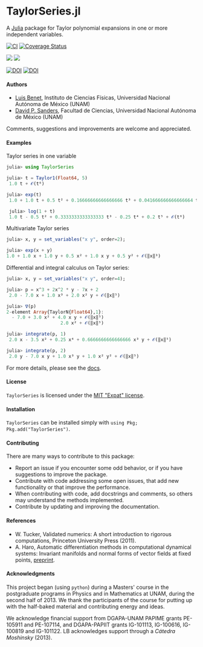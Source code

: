 # TaylorSeries.jl

A [Julia](http://julialang.org) package for Taylor polynomial expansions in one or more
independent variables.

[![CI](https://github.com/JuliaDiff/TaylorSeries.jl/workflows/CI/badge.svg)](https://github.com//JuliaDiff/TaylorSeries.jl/actions)
[![Coverage Status](https://coveralls.io/repos/github/JuliaDiff/TaylorSeries.jl/badge.svg?branch=master)](https://coveralls.io/github/JuliaDiff/TaylorSeries.jl?branch=master)

[![](https://img.shields.io/badge/docs-stable-blue.svg)](https://juliadiff.org/TaylorSeries.jl/stable)
[![](https://img.shields.io/badge/docs-latest-blue.svg)](https://juliadiff.org/TaylorSeries.jl/latest)

[![DOI](http://joss.theoj.org/papers/10.21105/joss.01043/status.svg)](https://doi.org/10.21105/joss.01043)
[![DOI](https://zenodo.org/badge/DOI/10.5281/zenodo.2601941.svg)](https://zenodo.org/record/2601941)

#### Authors
- [Luis Benet](http://www.cicc.unam.mx/~benet/), Instituto de Ciencias Físicas,
Universidad Nacional Autónoma de México (UNAM)
- [David P. Sanders](http://sistemas.fciencias.unam.mx/~dsanders/), Facultad
de Ciencias, Universidad Nacional Autónoma de México (UNAM)

Comments, suggestions and improvements are welcome and appreciated.

#### Examples
Taylor series in one variable
```julia
julia> using TaylorSeries

julia> t = Taylor1(Float64, 5)
 1.0 t + 𝒪(t⁶)

julia> exp(t)
 1.0 + 1.0 t + 0.5 t² + 0.16666666666666666 t³ + 0.041666666666666664 t⁴ + 0.008333333333333333 t⁵ + 𝒪(t⁶)

 julia> log(1 + t)
 1.0 t - 0.5 t² + 0.3333333333333333 t³ - 0.25 t⁴ + 0.2 t⁵ + 𝒪(t⁶)
 ```
Multivariate Taylor series
 ```julia
julia> x, y = set_variables("x y", order=2);

julia> exp(x + y)
 1.0 + 1.0 x + 1.0 y + 0.5 x² + 1.0 x y + 0.5 y² + 𝒪(‖x‖³)

```
Differential and integral calculus on Taylor series:
```julia
julia> x, y = set_variables("x y", order=4);

julia> p = x^3 + 2x^2 * y - 7x + 2
 2.0 - 7.0 x + 1.0 x³ + 2.0 x² y + 𝒪(‖x‖⁵)

julia> ∇(p)
2-element Array{TaylorN{Float64},1}:
  - 7.0 + 3.0 x² + 4.0 x y + 𝒪(‖x‖⁵)
                    2.0 x² + 𝒪(‖x‖⁵)

julia> integrate(p, 1)
 2.0 x - 3.5 x² + 0.25 x⁴ + 0.6666666666666666 x³ y + 𝒪(‖x‖⁵)

julia> integrate(p, 2)
 2.0 y - 7.0 x y + 1.0 x³ y + 1.0 x² y² + 𝒪(‖x‖⁵)
```

For more details, please see the [docs](http://www.juliadiff.org/TaylorSeries.jl/stable).

#### License

`TaylorSeries` is licensed under the [MIT "Expat" license](./LICENSE.md).

#### Installation

`TaylorSeries` can be installed simply with `using Pkg; Pkg.add("TaylorSeries")`.

#### Contributing

There are many ways to contribute to this package:

- Report an issue if you encounter some odd behavior, or if you have suggestions to improve the package.
- Contribute with code addressing some open issues, that add new functionality or that improve the performance.
- When contributing with code, add docstrings and comments, so others may understand the methods implemented.
- Contribute by updating and improving the documentation.

#### References

- W. Tucker, Validated numerics: A short introduction to rigorous
computations, Princeton University Press (2011).
-  A. Haro, Automatic differentiation methods in computational dynamical
systems: Invariant manifolds and normal forms of vector fields at fixed points,
[preprint](http://www.maia.ub.es/~alex/admcds/admcds.pdf).

#### Acknowledgments
This project began (using `python`) during a Masters' course in the postgraduate
programs in Physics and in Mathematics at UNAM, during the second half of 2013.
We thank the participants of the course for putting up with the half-baked
material and contributing energy and ideas.

We acknowledge financial support from DGAPA-UNAM PAPIME grants
PE-105911 and PE-107114, and DGAPA-PAPIIT grants IG-101113,
IG-100616, IG-100819 and IG-101122.
LB acknowledges support through a *Cátedra Moshinsky* (2013).

